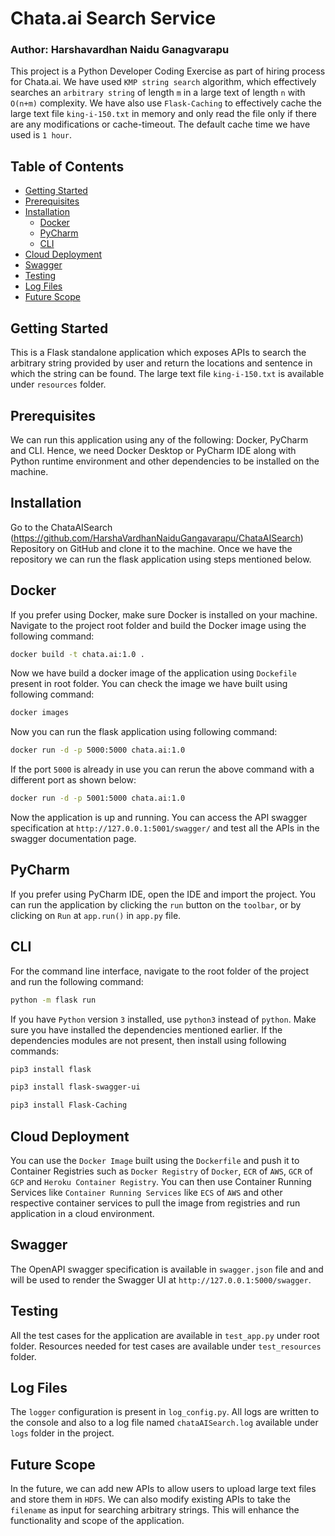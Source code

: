 # Chata.ai Search Service
### Author: Harshavardhan Naidu Ganagvarapu
This project is a Python Developer Coding Exercise as part of hiring process for Chata.ai. We have used `KMP string search` algorithm, 
which effectively searches an `arbitrary string` of length `m` in a large text of length `n` with `O(n+m)` complexity.
We have also use `Flask-Caching` to effectively cache the large text file `king-i-150.txt` in memory and only read the file 
only if there are any modifications or cache-timeout. The default cache time we have used is `1 hour`.

## Table of Contents
- [Getting Started](#getting-started)
- [Prerequisites](#prerequisites)
- [Installation](#installation)
    - [Docker](#docker)
    - [PyCharm](#pycharm)
    - [CLI](#cli)
- [Cloud Deployment](#cloud-deployment)
- [Swagger](#swagger)
- [Testing](#testing)
- [Log Files](#log-files)
- [Future Scope](#future-scope)


## Getting Started
This is a Flask standalone application which exposes APIs to search the arbitrary string provided by user and return the 
locations and sentence in which the string can be found. The large text file `king-i-150.txt` is available under `resources`
 folder.

## Prerequisites
We can run this application using any of the following: Docker, PyCharm and CLI. Hence, we need Docker Desktop or PyCharm IDE along with 
Python runtime environment and other dependencies to be installed on the machine. 

## Installation
Go to the ChataAISearch (https://github.com/HarshaVardhanNaiduGangavarapu/ChataAISearch) Repository on GitHub and clone it to the machine.
Once we have the repository we can run the flask application using steps mentioned below.
 
## Docker
If you prefer using Docker, make sure Docker is installed on your machine. Navigate to the project root folder and 
build the Docker image using the following command:
```bash 
docker build -t chata.ai:1.0 .
```
Now we have build a docker image of the application using `Dockefile` present in root folder.
You can check the image we have built using following command:
```bash
docker images
```
Now you can run the flask application using following command:
```bash
docker run -d -p 5000:5000 chata.ai:1.0
```
If the port `5000` is already in use you can rerun the above command with a different port as shown below:
```bash
docker run -d -p 5001:5000 chata.ai:1.0
```
Now the application is up and running. You can access the API swagger specification at `http://127.0.0.1:5001/swagger/` 
and test all the APIs in the swagger documentation page.

## PyCharm
If you prefer using PyCharm IDE, open the IDE and import the project.
You can run the application by clicking the `run` button on the `toolbar`, 
or by clicking on `Run` at `app.run()` in `app.py` file.

## CLI
For the command line interface, navigate to the root folder of the project and run the following command:
```bash
python -m flask run
```
If you have `Python` version `3` installed, use `python3` instead of `python`. 
Make sure you have installed the dependencies mentioned earlier.
If the dependencies modules are not present, then install using following commands:
````bash 
pip3 install flask
````
````bash 
pip3 install flask-swagger-ui
````
````bash 
pip3 install Flask-Caching
````
## Cloud Deployment
You can use the `Docker Image` built using the `Dockerfile` and push it to Container Registries such as 
`Docker Registry` of `Docker`, `ECR` of `AWS`, `GCR` of `GCP` and `Heroku Container Registry`.
You can then use Container Running Services like `Container Running Services` like `ECS` of `AWS` 
and other respective container services to pull the image from registries and run application in a cloud environment. 

## Swagger
The OpenAPI swagger specification is available in `swagger.json` file and and will be used to render the Swagger UI 
at `http://127.0.0.1:5000/swagger`.

## Testing
All the test cases for the application are available in `test_app.py` under root folder. 
Resources needed for test cases are available under `test_resources` folder.

## Log Files
The `logger` configuration is present in `log_config.py`. All logs are written to the console and also to a log file named 
`chataAISearch.log` available under `logs` folder in the project.

## Future Scope
In the future, we can add new APIs to allow users to upload large text files and store them in `HDFS`. We can also modify 
existing APIs to take the `filename` as input for searching arbitrary strings. This will enhance the functionality and scope of the application.